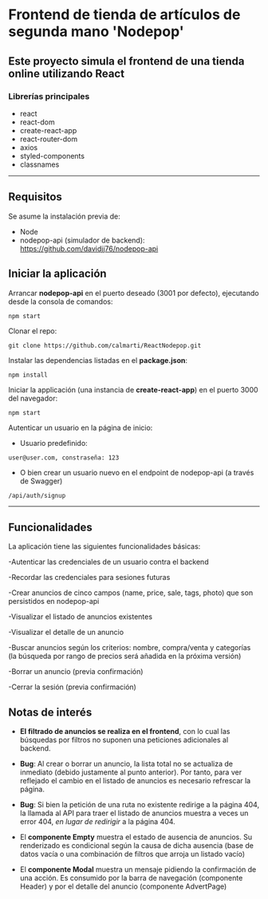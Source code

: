 # Frontend de tienda de artículos de segunda mano 'Nodepop' 

Este proyecto simula el frontend de una tienda online utilizando **React** 
---
### Librerías principales
- react 
- react-dom
- create-react-app
- react-router-dom
- axios
- styled-components
- classnames

---
## Requisitos
Se asume la instalación previa de:
- Node 
- nodepop-api (simulador de backend):
https://github.com/davidjj76/nodepop-api


## Iniciar la aplicación
Arrancar **nodepop-api** en el puerto deseado (3001 por defecto), ejecutando desde la consola de comandos: 

```
npm start
 ```

Clonar el repo: 

```
git clone https://github.com/calmarti/ReactNodepop.git
``` 
Instalar las dependencias listadas en el **package.json**:
```
npm install
```

Iniciar la applicación (una instancia de **create-react-app**) en el puerto 3000 del navegador: 
```
npm start
``` 
Autenticar un usuario en la página de inicio:

- Usuario predefinido: 
```
user@user.com, constraseña: 123
``` 
- O bien crear un usuario nuevo en el endpoint de nodepop-api (a través de Swagger) 
```
/api/auth/signup
```
---

## Funcionalidades

La aplicación tiene las siguientes funcionalidades básicas:

-Autenticar las credenciales de un usuario contra el backend

-Recordar las credenciales para sesiones futuras

-Crear anuncios de cinco campos (name, price, sale, tags, photo) que son persistidos en nodepop-api 

-Visualizar el listado de anuncios existentes 

-Visualizar el detalle de un anuncio

-Buscar anuncios según los criterios: nombre, compra/venta y categorías
(la búsqueda por rango de precios será añadida en la próxima versión) 

-Borrar un anuncio (previa confirmación)

-Cerrar la sesión (previa confirmación)

## Notas de interés 

- **El filtrado de anuncios se realiza en el frontend**, con lo cual las búsquedas por filtros no suponen una peticiones adicionales al backend. 

- **Bug**: Al crear o borrar un anuncio, la lista total no se actualiza de inmediato (debido justamente al punto anterior). Por tanto, para ver reflejado el cambio en el listado de anuncios es necesario refrescar la página. 

- **Bug**: Si bien la petición de una ruta no existente redirige a la página 404, la llamada al API para traer el listado de anuncios muestra a veces un error 404, *en lugar de redirigir* a la página 404.

- El **componente Empty** muestra el estado de ausencia de anuncios. Su renderizado es condicional según la causa de dicha ausencia
(base de datos vacía o una combinación de filtros que arroja un listado vacío) 

- El **componente Modal** muestra un mensaje pidiendo la confirmación de una acción. Es consumido por la barra de navegación (componente Header) y por el detalle del anuncio (componente AdvertPage)
